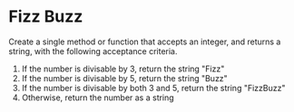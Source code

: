# Fizz Buzz

Create a single method or function that accepts an integer, and returns a string, with the following acceptance criteria.

1. If the number is divisable by 3, return the string "Fizz"
1. If the number is divisable by 5, return the string "Buzz"
1. If the number is divisable by both 3 and 5, return the string "FizzBuzz"
1. Otherwise, return the number as a string 